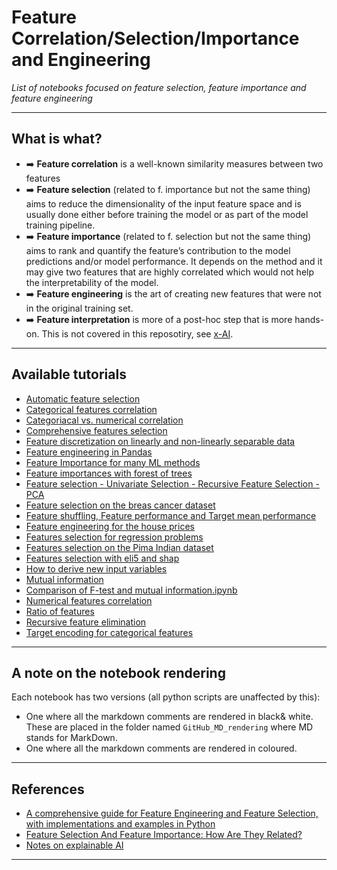 # Feature Correlation/Selection/Importance and Engineering
*List of notebooks focused on feature selection, feature importance and feature engineering*
***

## What is what?
- ➡️ **Feature correlation** is a well-known similarity measures between two features
- ➡️ **Feature selection** (related to f. importance but not the same thing) aims to reduce the dimensionality of the input feature space and is usually done either before training the model or as part of the model training pipeline.
- ➡️ **Feature importance** (related to f. selection but not the same thing) aims to rank and quantify the feature’s contribution to the model predictions and/or model performance. It depends on the method and it may give two features that are highly correlated which would not help the interpretability of the model.
- ➡️ **Feature engineering** is the art of creating new features that were not in the original training set.
- ➡️ **Feature interpretation** is more of a post-hoc step that is more hands-on. This is  not covered in this reposotiry, see [x-AI](https://github.com/kyaiooiayk/Explainable-AI-xAI-Notes).
***

## Available tutorials
- [Automatic feature selection](https://github.com/kyaiooiayk/Feature-Correlation-Selection-Importance-Engineering-Notes/blob/main/tutorials/Automatic%20feature%20selection.ipynb)
- [Categorical features correlation](https://github.com/kyaiooiayk/Feature-Correlation-Selection-Importance-Engineering-Notes/blob/main/tutorials/Categorical%20features%20correlations.ipynb)
- [Categoriacal vs. numerical correlation](https://github.com/kyaiooiayk/Feature-Correlation-Selection-Importance-Engineering-Notes/blob/main/tutorials/Catergorialca%20vs.%20numerical%20correlations.ipynb)
- [Comprehensive features selection](https://github.com/kyaiooiayk/Feature-Correlation-Selection-Importance-Engineering-Notes/blob/main/tutorials/Comprehensive%20features%20selection.ipynb)
- [Feature discretization on linearly and non-linearly separable data](https://github.com/kyaiooiayk/Feature-Correlation-Selection-Importance-Engineering-Notes/blob/main/tutorials/Feature%20discretization%20on%20linearly%20and%20non-linearly%20separable%20data.ipynb)
- [Feature engineering in Pandas](https://github.com/kyaiooiayk/Feature-Correlation-Selection-Importance-Engineering-Notes/blob/main/tutorials/Feature%20engineering%20in%20Pandas.ipynb)
- [Feature Importance for many ML methods](https://github.com/kyaiooiayk/Feature-Correlation-Selection-Importance-Engineering-Notes/blob/main/tutorials/Feature%20Importance%20for%20many%20ML%20methods.ipynb)
- [Feature importances with forest of trees](https://github.com/kyaiooiayk/Feature-Correlation-Selection-Importance-Engineering-Notes/blob/main/tutorials/Feature%20importances%20with%20forest%20of%20trees.ipynb)
- [Feature selection - Univariate Selection - Recursive Feature Selection - PCA](https://github.com/kyaiooiayk/Feature-Correlation-Selection-Importance-Engineering-Notes/blob/main/tutorials/Feature%20selection%20-%20Univariate%20Selection%20-%20Recursive%20Feature%20Selection%20%20-%20PCA.ipynb)
- [Feature selection on the breas cancer dataset](https://github.com/kyaiooiayk/Feature-Correlation-Selection-Importance-Engineering-Notes/blob/main/tutorials/Feature%20selection%20on%20the%20breas%20cancer%20dataset.ipynb)
- [Feature shuffling, Feature performance and Target mean performance](https://github.com/kyaiooiayk/Feature-Correlation-Selection-Importance-Engineering-Notes/blob/main/tutorials/Feature%20shuffling%2C%20Feature%20performance%20and%20Target%20mean%20performance.ipynb)
- [Feature engineering for the house prices](https://github.com/kyaiooiayk/Feature-Correlation-Selection-Importance-Engineering-Notes/blob/main/tutorials/Feature%20engineering%20for%20the%20house%20prices.ipynb)
- [Features selection for regression problems](https://github.com/kyaiooiayk/Feature-Correlation-Selection-Importance-Engineering-Notes/blob/main/tutorials/Features%20selection%20for%20regression%20problems.ipynb)
- [Features selection on the Pima Indian dataset](https://github.com/kyaiooiayk/Feature-Correlation-Selection-Importance-Engineering-Notes/blob/main/tutorials/Features%20selection%20on%20the%20Pima%20Indian%20dataset.ipynb)
- [Features selection with eli5 and shap](https://github.com/kyaiooiayk/Feature-Correlation-Selection-Importance-Engineering-Notes/blob/main/tutorials/Features%20selection%20with%20eli5%20and%20shap.ipynb)
- [How to derive new input variables](https://github.com/kyaiooiayk/Feature-Correlation-Selection-Importance-Engineering-Notes/blob/main/tutorials/How%20to%20derive%20new%20input%20variables.ipynb)
- [Mutual information](https://github.com/kyaiooiayk/Feature-Correlation-Selection-Importance-Engineering-Notes/blob/main/tutorials/Mutual%20information.ipynb)
- [Comparison of F-test and mutual information.ipynb](https://github.com/kyaiooiayk/Feature-Correlation-Selection-Importance-Engineering-Notes/blob/main/tutorials/Comparison%20of%20F-test%20and%20mutual%20information.ipynb)
- [Numerical features correlation](https://github.com/kyaiooiayk/Feature-Correlation-Selection-Importance-Engineering-Notes/blob/main/tutorials/Numerical%20features%20correlation.ipynb)
- [Ratio of features](https://github.com/kyaiooiayk/Feature-Correlation-Selection-Importance-Engineering-Notes/blob/main/tutorials/Ratio%20of%20features.ipynb)
- [Recursive feature elimination](https://github.com/kyaiooiayk/Feature-Correlation-Selection-Importance-Engineering-Notes/blob/main/tutorials/Recursive%20feature%20elimination.ipynb)
- [Target encoding for categorical features](https://github.com/kyaiooiayk/Feature-Correlation-Selection-Importance-Engineering-Notes/blob/main/tutorials/Target%20encoding%20for%20categorical%20features.ipynb)
*** 

## A note on the notebook rendering
Each notebook has two versions (all python scripts are unaffected by this):
- One where all the markdown comments are rendered in black& white. These are placed in the folder named `GitHub_MD_rendering` where MD stands for MarkDown.
- One where all the markdown comments are rendered in coloured.
*** 

## References
- [A comprehensive guide for Feature Engineering and Feature Selection, with implementations and examples in Python](https://github.com/Yimeng-Zhang/feature-engineering-and-feature-selection)
- [Feature Selection And Feature Importance: How Are They Related?](https://mindfulmodeler.substack.com/p/feature-selection-or-feature-importance?utm_source=substack&utm_medium=email)
- [Notes on explainable AI](https://drive.google.com/drive/u/1/folders/1YTvctHR28vG2zBrSPpq5I1JcbV--FS6v)
***
